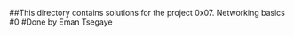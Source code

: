 ##This directory contains solutions for the project 0x07. Networking basics #0
#Done by Eman Tsegaye
